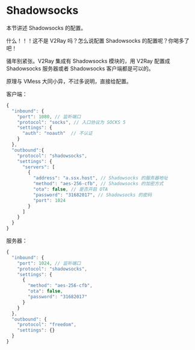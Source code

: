 # Shadowsocks

本节讲述 Shadowsocks 的配置。

什么！！！这不是 V2Ray 吗？怎么说配置 Shadowsocks 的配置呢？你喝多了吧！

骚年别紧张。V2Ray 集成有 Shadowsocks 模块的，用 V2Ray 配置成 Shadowsocks 服务器或者 Shadowsocks 客户端都是可以的。

原理与 VMess 大同小异，不过多说明，直接给配置。

客户端：
```javascript
{
  "inbound": {
    "port": 1080, // 监听端口
    "protocol": "socks", // 入口协议为 SOCKS 5
    "settings": {
      "auth": "noauth"  // 不认证
    }
  },
  "outbound":{
    "protocol": "shadowsocks",
    "settings": {
      "servers": [
        {
          "address": "a.ssx.host", // Shadowsocks 的服务器地址
          "method": "aes-256-cfb", // Shadowsocks 的加密方式
          "ota": false, // 是否开启 OTA
          "password": "31682017", // Shadowsocks 的密码
          "port": 1024  
        }
      ]
    }
  }
}
```

服务器：
```javascript
{
  "inbound": {
    "port": 1024, // 监听端口
    "protocol": "shadowsocks",
    "settings": {
      {
        "method": "aes-256-cfb",
        "ota": false,
        "password": "31682017"
      }
    }
  },
  "outbound": {
    "protocol": "freedom",  
    "settings": {}
  }
}
```

